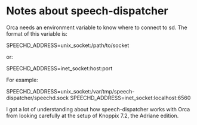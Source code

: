 
Notes about speech-dispatcher
=============================

Orca needs an environment variable to know where to connect to sd.  The format of this
variable is:

SPEECHD_ADDRESS=unix_socket:/path/to/socket

or:

SPEECHD_ADDRESS=inet_socket:host:port

For example:

SPEECHD_ADDRESS=unix_socket:/var/tmp/speech-dispatcher/speechd.sock
SPEECHD_ADDRESS=inet_socket:localhost:6560

I got a lot of understanding about how speech-dispatcher works with Orca from
looking carefully at the setup of Knoppix 7.2, the Adriane edition.












